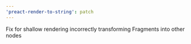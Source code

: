 ```yaml
---
'preact-render-to-string': patch
---
```


Fix for shallow rendering incorrectly transforming Fragments into other nodes
